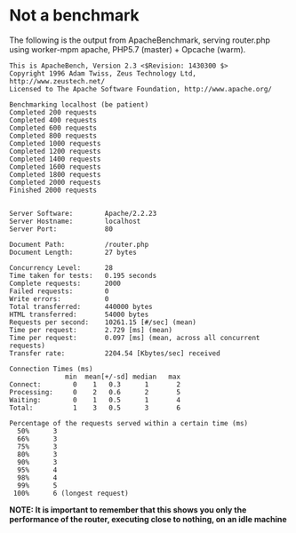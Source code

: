 Not a benchmark
===============

The following is the output from ApacheBenchmark, serving router.php using worker-mpm apache, PHP5.7 (master) + Opcache (warm).

```
This is ApacheBench, Version 2.3 <$Revision: 1430300 $>
Copyright 1996 Adam Twiss, Zeus Technology Ltd, http://www.zeustech.net/
Licensed to The Apache Software Foundation, http://www.apache.org/

Benchmarking localhost (be patient)
Completed 200 requests
Completed 400 requests
Completed 600 requests
Completed 800 requests
Completed 1000 requests
Completed 1200 requests
Completed 1400 requests
Completed 1600 requests
Completed 1800 requests
Completed 2000 requests
Finished 2000 requests


Server Software:        Apache/2.2.23
Server Hostname:        localhost
Server Port:            80

Document Path:          /router.php
Document Length:        27 bytes

Concurrency Level:      28
Time taken for tests:   0.195 seconds
Complete requests:      2000
Failed requests:        0
Write errors:           0
Total transferred:      440000 bytes
HTML transferred:       54000 bytes
Requests per second:    10261.15 [#/sec] (mean)
Time per request:       2.729 [ms] (mean)
Time per request:       0.097 [ms] (mean, across all concurrent requests)
Transfer rate:          2204.54 [Kbytes/sec] received

Connection Times (ms)
              min  mean[+/-sd] median   max
Connect:        0    1   0.3      1       2
Processing:     0    2   0.6      2       5
Waiting:        0    1   0.5      1       4
Total:          1    3   0.5      3       6

Percentage of the requests served within a certain time (ms)
  50%      3
  66%      3
  75%      3
  80%      3
  90%      3
  95%      4
  98%      4
  99%      5
 100%      6 (longest request)
```

**NOTE: It is important to remember that this shows you only the performance of the router, executing close to nothing, on an idle machine**
